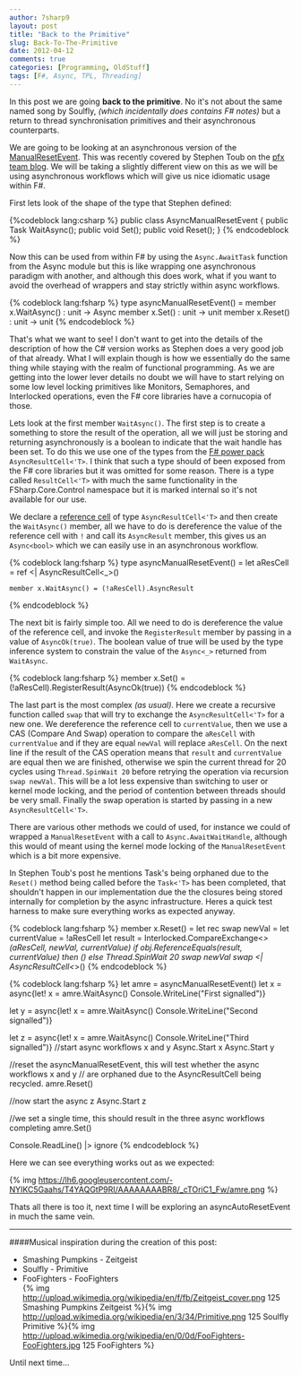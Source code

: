```yaml
---
author: 7sharp9
layout: post
title: "Back to the Primitive"
slug: Back-To-The-Primitive
date: 2012-04-12
comments: true
categories: [Programming, OldStuff]
tags: [F#, Async, TPL, Threading]
---
```

In this post we are going **back to the primitive**.  No it's not about the same named song by Soulfly, *(which incidentally does contains F# notes)* but a return
to thread synchronisation primitives and their asynchronous counterparts.

We are going to be looking at an asynchronous version of the [ManualResetEvent](http://msdn.microsoft.com/en-us/library/system.threading.manualresetevent.aspx).  This was 
recently covered by Stephen Toub on the [pfx team blog](http://blogs.msdn.com/b/pfxteam/archive/2012/02/11/10266920.aspx).  We will be taking a slightly different view on 
this as we will be using asynchronous workflows which will give us nice idiomatic usage within F#.    

First lets look of the shape of the type that Stephen defined:

{%codeblock lang:csharp %}
public class AsyncManualResetEvent 
{ 
    public Task WaitAsync(); 
    public void Set(); 
    public void Reset(); 
}
{% endcodeblock %}

Now this can be used from within F# by using the `Async.AwaitTask` function from the Async module but this is like wrapping one asynchronous paradigm with another, and 
although this does work, what if you want to avoid the overhead of wrappers and stay strictly within async workflows.

{% codeblock lang:fsharp %}
type asyncManualResetEvent() =
    member x.WaitAsync() : unit -> Async<bool>
    member x.Set() : unit -> unit
    member x.Reset() : unit -> unit
{% endcodeblock %}

That's what we want to see!  I don't want to get into the details of the description of how the C# version works as Stephen does a very good job of that already.  What I will explain though is how we essentially do the same thing while staying with the realm of functional programming.  As we are getting into the lower lever details no doubt we will have to start relying on some low level locking primitives like Monitors, Semaphores, and Interlocked operations, even the F# core libraries have a 
cornucopia of those.  

Lets look at the first member `WaitAsync()`.  The first step is to create a something to store the result of the operation, all we will just be storing and returning 
asynchronously is a boolean to indicate that the wait handle has been set.  To do this we use one of the types from the 
[F# power pack](http://fsharppowerpack.codeplex.com/) `AsyncResultCell<'T>`.  I think that such a type should of been exposed from the F# core libraries but it was 
omitted for some reason.  There is a type called `ResultCell<'T>` with much the same functionality in the FSharp.Core.Control namespace but it is marked internal so 
it's not available for our use.  

We declare a [reference cell](http://msdn.microsoft.com/en-us/library/dd233186.aspx) of type `AsyncResultCell<'T>` and then create the `WaitAsync()` member, all we have 
to do is dereference the value of the reference cell with `!` and call its `AsyncResult` member, this gives us an `Async<bool>` which we can easily use in an asynchronous workflow.

{% codeblock lang:fsharp %}
type asyncManualResetEvent() =
    let aResCell = ref <| AsyncResultCell<_>()

    member x.WaitAsync() = (!aResCell).AsyncResult
{% endcodeblock %}

The next bit is fairly simple too.  All we need to do is dereference the value of the reference cell, and invoke the `RegisterResult` member by passing in a value of
 `AsyncOk(true)`.  The boolean value of true will be used by the type inference system to constrain the value of the `Async<_>` returned from `WaitAsync`.

{% codeblock lang:fsharp %}
    member x.Set() = (!aResCell).RegisterResult(AsyncOk(true))
{% endcodeblock %}

The last part is the most complex *(as usual)*.  Here we create a recursive function called `swap` that will try to exchange the `AsyncResultCell<'T>` for a new 
one.  We dereference the reference cell to `currentValue`, then we use a CAS (Compare And Swap) operation to compare the `aResCell` with `currentValue` and if they 
are equal `newVal` will replace `aResCell`.  On the next line if the result of the CAS operation means that `result` and `currentValue` are equal then we are finished, 
otherwise we spin the current thread for 20 cycles using `Thread.SpinWait 20` before retrying the operation via recursion `swap newVal`.  This will be a lot less 
expensive than switching to user or kernel mode locking, and the period of contention between threads should be very small.  Finally the swap operation is started 
by passing in a new `AsyncResultCell<'T>`.    

There are various other methods we could of used, for instance we could of wrapped a `ManualResetEvent` with a call to `Async.AwaitWaitHandle`, although this 
would of meant using the kernel mode locking of the `ManualResetEvent` which is a bit more expensive.

In Stephen Toub's post he mentions Task's being orphaned due to the `Reset()` method being called before the `Task<'T>` has been completed, that shouldn't happen in our 
implementation due the the closures being stored internally for completion by the async infrastructure.  Heres a quick test harness to make sure everything works as expected anyway.

{% codeblock lang:fsharp %}
    member x.Reset() =
        let rec swap newVal = 
            let currentValue = !aResCell
            let result = Interlocked.CompareExchange<_>(aResCell, newVal, currentValue)
            if obj.ReferenceEquals(result, currentValue) then ()
            else Thread.SpinWait 20
                 swap newVal
        swap <| AsyncResultCell<_>()
{% endcodeblock %}

{% codeblock lang:fsharp %}
let amre = asyncManualResetEvent()
let x = async{let! x = amre.WaitAsync()
              Console.WriteLine("First signalled")}

let y = async{let! x = amre.WaitAsync()
             Console.WriteLine("Second signalled")}

let z = async{let! x = amre.WaitAsync()
              Console.WriteLine("Third signalled")}
//start async workflows x and y
Async.Start x
Async.Start y

//reset the asyncManualResetEvent, this will test whether the async workflows x and y 
// are orphaned due to the AsyncResultCell being recycled.
amre.Reset()

//now start the async z
Async.Start z

//we set a single time, this should result in the three async workflows completing
amre.Set()

Console.ReadLine() |> ignore
{% endcodeblock %}

Here we can see everything works out as we expected:

{% img https://lh6.googleusercontent.com/-NYIKC5Gaahs/T4YAQGtP9RI/AAAAAAAABR8/_cTOriC1_Fw/amre.png  %}

Thats all there is too it, next time I will be exploring an asyncAutoResetEvent in much the same vein.  

* * *
####Musical inspiration during the creation of this post:  
*   Smashing Pumpkins - Zeitgeist  
*   Soulfly - Primitive
*   FooFighters - FooFighters  
    {% img http://upload.wikimedia.org/wikipedia/en/f/fb/Zeitgeist_cover.png 125  Smashing Pumpkins Zeitgeist %}{% img http://upload.wikimedia.org/wikipedia/en/3/34/Primitive.png 125 Soulfly Primitive %}{% img  http://upload.wikimedia.org/wikipedia/en/0/0d/FooFighters-FooFighters.jpg 125 FooFighters %}

Until next time...